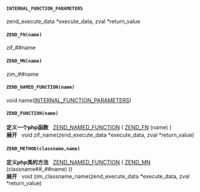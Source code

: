 #### `INTERNAL_FUNCTION_PARAMETERS`
zend_execute_data *execute_data, zval *return_value

#### `ZEND_FN(name)`
zif_##name

#### `ZEND_MN(name)`
zim_##name

#### `ZEND_NAMED_FUNCTION(name)`
void name([INTERNAL_FUNCTION_PARAMETERS](#internal_function_parameters))

#### `ZEND_FUNCTION(name)`
**定义一个php函数** &nbsp; [ZEND_NAMED_FUNCTION](#zend_named_functionname) ( [ZEND_FN](#zend_fnname) (name) )<br/>
**展开** &nbsp; void zif_name(zend_execute_data *execute_data, zval *return_value)

#### `ZEND_METHOD(classname,name)`
**定义php类的方法** &nbsp; [ZEND_NAMED_FUNCTION](#zend_named_functionname) ( [ZEND_MN](#zend_mnname) (classname##_##name) ))<br/>
**展开** &nbsp; void zim_classname_name(zend_execute_data *execute_data, zval *return_value)<br/>
